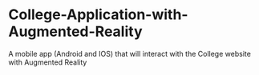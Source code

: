 # College-Application-with-Augmented-Reality
A mobile app (Android and IOS) that will interact with the College website with Augmented Reality

